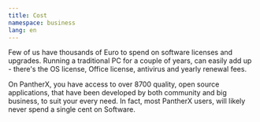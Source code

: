 ```yaml
---
title: Cost
namespace: business
lang: en
---
```


Few of us have thousands of Euro to spend on software licenses and upgrades. Running a traditional PC for a couple of years, can easily add up - there's the OS license, Office license, antivirus and yearly renewal fees.

On PantherX, you have access to over 8700 quality, open source applications, that have been developed by both community and big business, to suit your every need. In fact, most PantherX users, will likely never spend a single cent on Software.